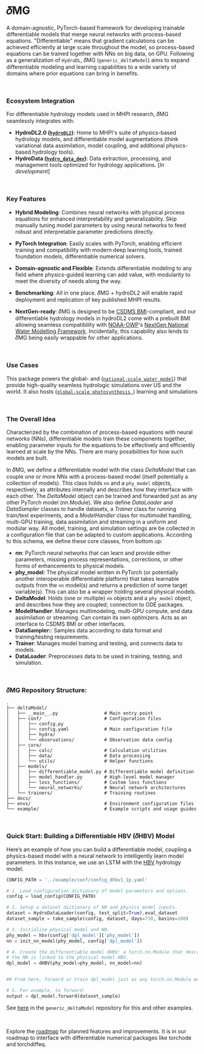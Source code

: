 # 𝛿MG

A domain-agnostic, PyTorch-based framework for developing trainable differentiable models that merge neural networks
with process-based equations. "Differentiable" means that gradient calculations can be achieved efficiently at large
scale throughout the model, so process-based equations can be trained together with NNs on big data, on GPU. 
Following as a generalization of `HydroDL`, 𝛿MG (`generic_deltaModel`) aims to expand differentiable modeling and
learning capabilities to a wide variety of domains where prior equations can bring in benefits.

<br>

### Ecosystem Integration
For differentiable hydrology models used in MHPI research, 𝛿MG seamlessly integrates with:

- **HydroDL2.0 ([`hydroDL2`](https://github.com/mhpi/hydroDL2))**: Home to MHPI's suite of physics-based hydrology models, and differentiable model augmentations (think variational data
      assimilation, model coupling, and additional physics-based hydrology tools).
- **HydroData ([`hydro_data_dev`](https://github.com/mhpi/hydro_data_dev))**: Data extraction, processing, and management tools optimized for hydrology applications. [*In development*]

<br>

### Key Features
- **Hybrid Modeling**: Combines neural networks with physical process equations for enhanced interpretability and generalizability. Skip manually tuning model parameters by using neural networks to feed robust and interpretable parameter predictions directly.

- **PyTorch Integration**: Easily scales with PyTorch, enabling efficient training and compatibility with modern deep learning tools, trained foundation models, differentiable numerical solvers.

- **Domain-agnostic and Flexible**: Extends differentiable modeling to any field where physics-guided learning can add value, with modularity to meet the diversity of needs along the way.

- **Benchmarking**: All in one place. 𝛿MG + hydroDL2 will enable rapid deployment and replication of key published MHPI results.

- **NextGen-ready**: 𝛿MG is designed to be [CSDMS BMI](https://csdms.colorado.edu/wiki/BMI)-compliant, and our differentiable hydrology models in hydroDL2 come with a prebuilt BMI allowing seamless compatibility with [NOAA-OWP](https://water.noaa.gov/about/owp)'s [NextGen National Water Modelling Framework](https://github.com/NOAA-OWP/ngen). Incidentally, this capability also lends to 𝛿MG being easily wrappable for other applications.

<br>

### Use Cases
This package powers the global- and  ([`national-scale water model`](https://doi.org/10.22541/essoar.172736277.74497104/v1)) that provide high-quality seamless hydrologic simulations over US and the world.
It also hosts ([`global-scale photosynthesis `](https://doi.org/10.22541/au.173101418.87755465/v1)) learning and simulations

<br>

### The Overall Idea
Characterized by the combination of process-based equations with neural networks (NNs), differentiable models train these components together, enabling parameter inputs for the equations to be effectively and efficiently learned at scale by the NNs. There are many possibilities for how such models are built.

In 𝛿MG, we define a differentiable model with the class *DeltaModel* that can couple one or more NNs with a process-based model (itself potentially a collection of models). This class holds `nn` and a `phy_model` objects, respectively, as attributes internally and describes how they interface with each other. The *DeltaModel* object can be trained and forwarded just as any other PyTorch model (nn.Module). We also define *DataLoader* and *DataSampler* classes to handle datasets, a *Trainer* class for running train/test experiments, and a *ModelHandler* class for multimodel handling, multi-GPU training, data assimilation and streaming in a uniform and modular way. All model, training, and simulation settings are be collected in a configuration file that can be adapted to custom applications. 
According to this schema, we define these core classes, from bottom up:

- **nn**: PyTorch neural networks that can learn and provide either parameters, missing process representations, corrections, or other forms of enhancements to physical models.
- **phy_model**: The physical model written in PyTorch (or potentially another interoperable differentiable platform) that takes learnable outputs from the `nn` model(s) and returns a prediction of some target variable(s). This can also be a wrapper holding several physical models.
- **DeltaModel**: Holds (one or multiple) `nn` objects and a `phy_model` object, and describes how they are coupled; connection to ODE packages.
- **ModelHandler**: Manages multimodeling, multi-GPU compute, and data assimilation or streaming. Can contain its own optimizers. Acts as an interface to CSDMS BMI or other interfaces.
- **DataSampler:**: Samples data according to data format and training/testing requirements.
- **Trainer**: Manages model training and testing, and connects data to models.
- **DataLoader**: Preprocesses data to be used in training, testing, and simulation.

<br>

### 𝛿MG Repository Structure:

    .
    ├── deltaModel/
    │   ├── __main__.py                 # Main entry point
    │   ├── conf/                       # Configuration files
    │   │   ├── config.py
    │   │   ├── config.yaml             # Main configuration file
    │   │   ├── hydra/                  
    │   │   └── observations/           # Observation data config
    │   ├── core/                       
    │   │   ├── calc/                   # Calculation utilities
    │   │   ├── data/                   # Data processing
    │   │   └── utils/                  # Helper functions
    │   ├── models/                     
    │   │   ├── differentiable_model.py # Differentiable model definition
    │   │   ├── model_handler.py        # High-level model manager
    │   │   ├── loss_functions/         # Custom loss functions
    │   │   └── neural_networks/        # Neural network architectures
    │   └── trainers/                   # Training routines
    ├── docs/                           
    ├── envs/                           # Environment configuration files
    └── example/                        # Example scripts and usage guides

<br>

### Quick Start: Building a Differentiable HBV (𝛿HBV) Model

Here’s an example of how you can build a differentiable model, coupling a physics-based model with a neural network to intelligently learn model parameters. In this instance, we use an
LSTM with the [HBV](https://en.wikipedia.org/wiki/HBV_hydrology_model) hydrology model.
```python
CONFIG_PATH = '../example/conf/config_dhbv1_1p.yaml'

# 1. Load configuration dictionary of model parameters and options.
config = load_config(CONFIG_PATH)

# 2. Setup a dataset dictionary of NN and physics model inputs.
dataset = HydroDataLoader(config, test_split=True).eval_dataset
dataset_sample = take_sample(config, dataset, days=730, basins=100)

# 3. Initialize physical model and NN.
phy_model = hbv(config['dpl_model']['phy_model'])
nn = init_nn_model(phy_model, config['dpl_model'])

# 4. Create the differentiable model dHBV: a torch.nn.Module that describes how 
# the NN is linked to the physical model HBV.
dpl_model = dHBV(phy_model=phy_model, nn_model=nn)


## From here, forward or train dpl_model just as any torch.nn.Module model.

# 5. For example, to forward:
output = dpl_model.forward(dataset_sample)
```

See [here](https://github.com/mhpi/generic_deltaModel/blob/master/example/differentiable_hydrology/dhbv_tutorial.ipynb) in the `generic_deltaModel` repository for this and other examples.

<br>

Explore the [roadmap](https://github.com/orgs/mhpi/projects/4) for planned features and improvements. It is in our roadmap to interface with differentiable numerical packages like torchode and torchdiffeq.
